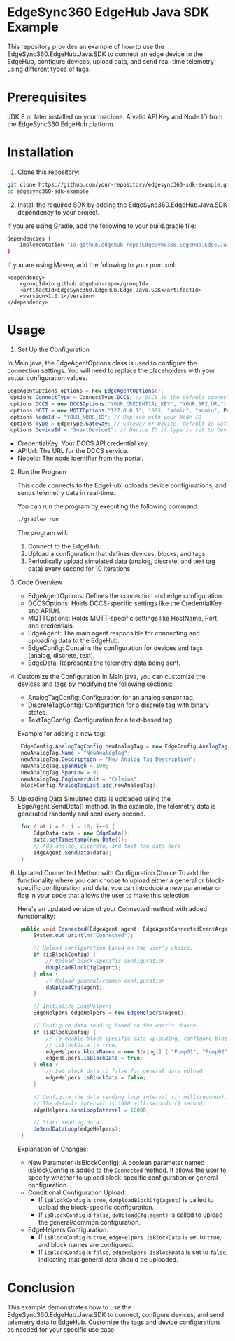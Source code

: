 # EdgeSync360 EdgeHub Java SDK Example

This repository provides an example of how to use the EdgeSync360.EdgeHub.Java.SDK to connect an edge device to the EdgeHub, configure devices, upload data, and send real-time telemetry using different types of tags.

# Prerequisites

JDK 8 or later installed on your machine.
A valid API Key and Node ID from the EdgeSync360 EdgeHub platform.

# Installation

1. Clone this repository:

```bash
git clone https://github.com/your-repository/edgesync360-sdk-example.git
cd edgesync360-sdk-example
```

2. Install the required SDK by adding the EdgeSync360.EdgeHub.Java.SDK dependency to your project.

If you are using Gradle, add the following to your build.gradle file:

```bash
dependencies {
    implementation 'io.github.edgehub-repo:EdgeSync360.EdgeHub.Edge.Java.SDK:1.0.1'
}
```

If you are using Maven, add the following to your pom.xml:

```
<dependency>
    <groupId>io.github.edgehub-repo</groupId>
    <artifactId>EdgeSync360.EdgeHub.Edge.Java.SDK</artifactId>
    <version>1.0.1</version>
</dependency>
```

# Usage

1. Set Up the Configuration

In Main.java, the EdgeAgentOptions class is used to configure the connection settings. You will need to replace the placeholders with your actual configuration values.

```csharp
EdgeAgentOptions options = new EdgeAgentOptions();
 options.ConnectType = ConnectType.DCCS; // DCCS is the default connection type.
 options.DCCS = new DCCSOptions("YOUR_CREDENTIAL_KEY", "YOUR_API_URL"); // Replace with your actual DCCS Credential Key and API URL.
 options.MQTT = new MQTTOptions("127.0.0.1", 1883, "admin", "admin", Protocol.TCP); // Replace with your MQTT settings if using MQTT.
 options.NodeId = "YOUR_NODE_ID"; // Replace with your Node ID
 options.Type = EdgeType.Gateway; // Gateway or Device, default is Gateway
 options.DeviceId = "SmartDevice1"; // Device ID if type is set to Device

```

- CredentialKey: Your DCCS API credential key.
- APIUrl: The URL for the DCCS service.
- NodeId: The node identifier from the portal.

2. Run the Program

   This code connects to the EdgeHub, uploads device configurations, and sends telemetry data in real-time.

   You can run the program by executing the following command:

   ```bash
   ./gradlew run
   ```

   The program will:

   1. Connect to the EdgeHub.
   2. Upload a configuration that defines devices, blocks, and tags.
   3. Periodically upload simulated data (analog, discrete, and text tag data) every second for 10 iterations.

3. Code Overview

   - EdgeAgentOptions: Defines the connection and edge configuration.
   - DCCSOptions: Holds DCCS-specific settings like the CredentialKey and APIUrl.
   - MQTTOptions: Holds MQTT-specific settings like HostName, Port, and credentials.
   - EdgeAgent: The main agent responsible for connecting and uploading data to the EdgeHub.
   - EdgeConfig: Contains the configuration for devices and tags (analog, discrete, text).
   - EdgeData: Represents the telemetry data being sent.

4. Customize the Configuration
   In Main.java, you can customize the devices and tags by modifying the following sections:

   - AnalogTagConfig: Configuration for an analog sensor tag.
   - DiscreteTagConfig: Configuration for a discrete tag with binary states.
   - TextTagConfig: Configuration for a text-based tag.

   Example for adding a new tag:

   ```csharp
    EdgeConfig.AnalogTagConfig newAnalogTag = new EdgeConfig.AnalogTagConfig();
    newAnalogTag.Name = "NewAnalogTag";
    newAnalogTag.Description = "New Analog Tag Description";
    newAnalogTag.SpanHigh = 100;
    newAnalogTag.SpanLow = 0;
    newAnalogTag.EngineerUnit = "Celsius";
    blockConfig.AnalogTagList.add(newAnalogTag);

   ```

5. Uploading Data
   Simulated data is uploaded using the EdgeAgent.SendData() method. In the example, the telemetry data is generated randomly and sent every second.

   ```csharp
    for (int i = 0; i < 10; i++) {
        EdgeData data = new EdgeData();
        data.setTimestamp(new Date());
        // Add analog, discrete, and text tag data here
        edgeAgent.SendData(data);
    }
   ```

6. Updated Connected Method with Configuration Choice
   To add the functionality where you can choose to upload either a general or block-specific configuration and data, you can introduce a new parameter or flag in your code that allows the user to make this selection.

   Here's an updated version of your Connected method with added functionality:

   ```csharp
    public void Connected(EdgeAgent agent, EdgeAgentConnectedEventArgs args, boolean isBlockConfig) {
        System.out.println("Connected");

        // Upload configuration based on the user's choice.
        if (isBlockConfig) {
            // Upload block-specific configuration.
            doUploadBlockCfg(agent);
        } else {
            // Upload general/common configuration.
            doUploadCfg(agent);
        }

        // Initialize EdgeHelpers.
        EdgeHelpers edgeHelpers = new EdgeHelpers(agent);

        // Configure data sending based on the user's choice.
        if (isBlockConfig) {
            // To enable block-specific data uploading, configure block names and set
            // isBlockData to true.
            edgeHelpers.blockNames = new String[] { "Pump01", "Pump02" };
            edgeHelpers.isBlockData = true;
        } else {
            // Set block data to false for general data upload.
            edgeHelpers.isBlockData = false;
        }

        // Configure the data sending loop interval (in milliseconds).
        // The default interval is 1000 milliseconds (1 second).
        edgeHelpers.sendLoopInterval = 10000;

        // Start sending data.
        doSendDataLoop(edgeHelpers);
    }

   ```

   Explanation of Changes:

   - New Parameter (isBlockConfig): A boolean parameter named isBlockConfig is added to the `Connected` method. It allows the user to specify whether to upload block-specific configuration or general configuration.
   - Conditional Configuration Upload:
     - If `isBlockConfig` is `true`, `doUploadBlockCfg(agent)` is called to upload the block-specific configuration.
     - If `isBlockConfig` is `false`, `doUploadCfg(agent)` is called to upload the general/common configuration.
   - EdgeHelpers Configuration:
     - If `isBlockConfig` is `true`, `edgeHelpers.isBlockData` is set to `true`, and block names are configured.
     - If `isBlockConfig` is `false`, `edgeHelpers.isBlockData` is set to `false`, indicating that general data should be uploaded.

# Conclusion

This example demonstrates how to use the EdgeSync360.EdgeHub.Java.SDK to connect, configure devices, and send telemetry data to EdgeHub. Customize the tags and device configurations as needed for your specific use case.
